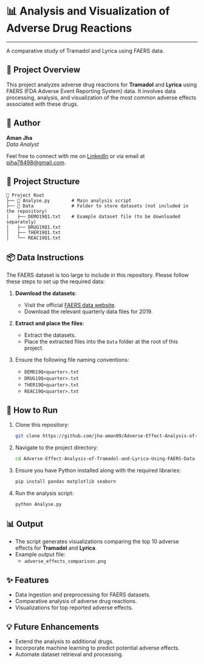 # 📊 Analysis and Visualization of Adverse Drug Reactions

---

A comparative study of Tramadol and Lyrica using FAERS data.


## 📝 Project Overview
This project analyzes adverse drug reactions for **Tramadol** and **Lyrica** using FAERS (FDA Adverse Event Reporting System) data. It involves data processing, analysis, and visualization of the most common adverse effects associated with these drugs.


## 👤 Author
**Aman Jha**  
*Data Analyst*

Feel free to connect with me on [LinkedIn](https://www.linkedin.com/in/aman--jha) or via email at [pjha78498@gmail.com](mailto:pjha78498@gmail.com).


## 📂 Project Structure
```
📁 Project Root
├── 📄 Analyse.py        # Main analysis script
├── 📂 Data              # Folder to store datasets (not included in the repository)
│   ├── DEMO19Q1.txt    # Example dataset file (to be downloaded separately)
│   ├── DRUG19Q1.txt
│   ├── THER19Q1.txt
│   └── REAC19Q1.txt
```


## 📦 Data Instructions
The FAERS dataset is too large to include in this repository. Please follow these steps to set up the required data:

1. **Download the datasets**:
   - Visit the official [FAERS data website](https://www.fda.gov/drugs/questions-and-answers-fda-adverse-event-reporting-system-faers).
   - Download the relevant quarterly data files for 2019.

2. **Extract and place the files**:
   - Extract the datasets.
   - Place the extracted files into the `Data` folder at the root of this project.

3. Ensure the following file naming conventions:
   - `DEMO19Q<quarter>.txt`
   - `DRUG19Q<quarter>.txt`
   - `THER19Q<quarter>.txt`
   - `REAC19Q<quarter>.txt`


## 🚀 How to Run
1. Clone this repository:
   ```bash
   git clone https://github.com/jha-aman09/Adverse-Effect-Analysis-of-Tramadol-and-Lyrica-Using-FAERS-Data.git
   ```

2. Navigate to the project directory:
   ```bash
   cd Adverse-Effect-Analysis-of-Tramadol-and-Lyrica-Using-FAERS-Data
   ```

3. Ensure you have Python installed along with the required libraries:
   ```bash
   pip install pandas matplotlib seaborn
   ```

4. Run the analysis script:
   ```bash
   python Analyse.py
   ```


## 📊 Output
- The script generates visualizations comparing the top 10 adverse effects for **Tramadol** and **Lyrica**.
- Example output file:
  - `adverse_effects_comparison.png`


## ✨ Features
- Data ingestion and preprocessing for FAERS datasets.
- Comparative analysis of adverse drug reactions.
- Visualizations for top reported adverse effects.


## 💡 Future Enhancements
- Extend the analysis to additional drugs.
- Incorporate machine learning to predict potential adverse effects.
- Automate dataset retrieval and processing.

